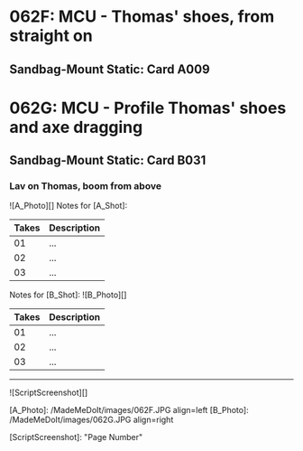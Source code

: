 # 062F: MCU - Thomas' shoes, from straight on
## Sandbag-Mount Static: Card A009

# 062G: MCU - Profile Thomas' shoes and axe dragging
## Sandbag-Mount Static: Card B031

### Lav on Thomas, boom from above

![A_Photo][]
Notes for [A_Shot]: 

| Takes | Description |
|:---|:----|
| 01 | ... |
| 02 | ... |
| 03 | ... |

Notes for [B_Shot]: 
![B_Photo][]

| Takes | Description |
|:---|:----|
| 01 | ... |
| 02 | ... |
| 03 | ... |

----

![ScriptScreenshot][]


[A_Photo]:  /MadeMeDoIt/images/062F.JPG align=left
[B_Photo]:  /MadeMeDoIt/images/062G.JPG align=right

[ScriptScreenshot]: "Page Number"